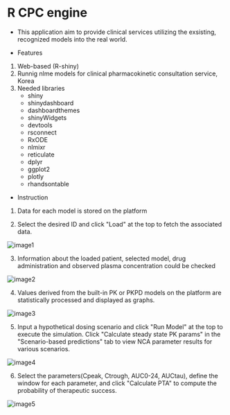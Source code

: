 # R CPC engine
- This application aim to provide clinical services utilizing the exsisting, recognized models into the real world.

- Features
1. Web-based (R-shiny)
2. Runnig nlme models for clinical pharmacokinetic consultation service, Korea
3. Needed libraries
   - shiny
   - shinydashboard
   - dashboardthemes
   - shinyWidgets
   - devtools
   - rsconnect
   - RxODE
   - nlmixr
   - reticulate
   - dplyr
   - ggplot2
   - plotly
   - rhandsontable


- Instruction
1. Data for each model is stored on the platform

2. Select the desired ID and click "Load" at the top to fetch the associated data.

![image1](https://github.com/user-attachments/assets/8b592fc2-7a57-4eb2-a968-4d5f0216b3f1)

3. Information about the loaded patient, selected model, drug administration and observed plasma concentration could be checked 

![image2](https://github.com/user-attachments/assets/94cdc767-648b-44fb-bb1b-aa693b7ee5a0)

4. Values derived from the built-in PK or PKPD models on the platform are statistically processed and displayed as graphs.

![image3](https://github.com/user-attachments/assets/3dc1a3a3-4a60-4b66-b7fe-b5bcc0920a6d)

5. Input a hypothetical dosing scenario and click "Run Model" at the top to execute the simulation.
   Click "Calculate steady state PK params" in the "Scenario-based predictions" tab to view NCA parameter results for various scenarios.

![image4](https://github.com/user-attachments/assets/f18aed3f-d6fe-4249-8abb-9982abeeae6a)

6. Select the parameters(Cpeak, Ctrough, AUC0-24, AUCtau), define the window for each parameter, and click "Calculate PTA" to compute the probability of therapeutic success.

![image5](https://github.com/user-attachments/assets/2b9984ff-449c-4293-9543-be0d3c58786c)
